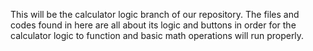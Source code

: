 This will be the calculator logic branch of our repository. The files and codes found in here are all about its logic and buttons in order for the calculator logic to function and basic math operations will run properly.
